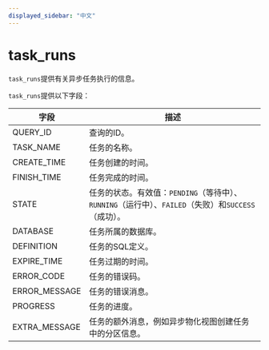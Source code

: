 ```yaml
---
displayed_sidebar: "中文"
---
```


# task_runs

`task_runs`提供有关异步任务执行的信息。

`task_runs`提供以下字段：

| **字段**        | **描述**                  |
| ------------- | ------------------------ |
| QUERY_ID      | 查询的ID。                 |
| TASK_NAME     | 任务的名称。                |
| CREATE_TIME   | 任务创建的时间。              |
| FINISH_TIME   | 任务完成的时间。              |
| STATE         | 任务的状态。有效值：`PENDING`（等待中）、`RUNNING`（运行中）、`FAILED`（失败）和`SUCCESS`（成功）。 |
| DATABASE      | 任务所属的数据库。             |
| DEFINITION    | 任务的SQL定义。              |
| EXPIRE_TIME   | 任务过期的时间。              |
| ERROR_CODE    | 任务的错误码。               |
| ERROR_MESSAGE | 任务的错误消息。              |
| PROGRESS      | 任务的进度。                 |
| EXTRA_MESSAGE | 任务的额外消息，例如异步物化视图创建任务中的分区信息。  |